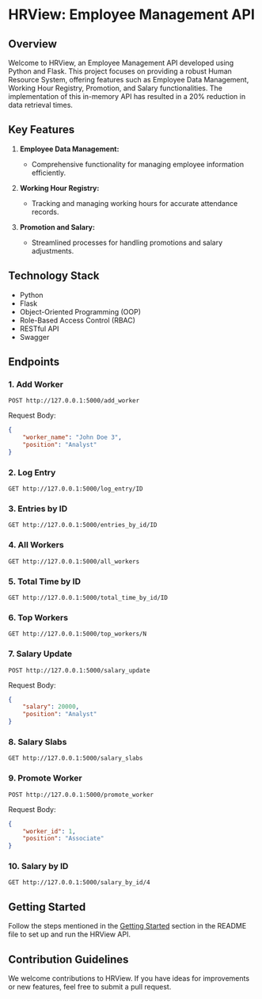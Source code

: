 # HRView: Employee Management API

## Overview

Welcome to HRView, an Employee Management API developed using Python and Flask. This project focuses on providing a robust Human Resource System, offering features such as Employee Data Management, Working Hour Registry, Promotion, and Salary functionalities. The implementation of this in-memory API has resulted in a 20% reduction in data retrieval times.

## Key Features

1. **Employee Data Management:**
   - Comprehensive functionality for managing employee information efficiently.

2. **Working Hour Registry:**
   - Tracking and managing working hours for accurate attendance records.

3. **Promotion and Salary:**
   - Streamlined processes for handling promotions and salary adjustments.

## Technology Stack

- Python
- Flask
- Object-Oriented Programming (OOP)
- Role-Based Access Control (RBAC)
- RESTful API
- Swagger

## Endpoints

### 1. Add Worker

```http
POST http://127.0.0.1:5000/add_worker
```

Request Body:

```json
{
    "worker_name": "John Doe 3",
    "position": "Analyst"
}
```

### 2. Log Entry

```http
GET http://127.0.0.1:5000/log_entry/ID
```

### 3. Entries by ID

```http
GET http://127.0.0.1:5000/entries_by_id/ID
```

### 4. All Workers

```http
GET http://127.0.0.1:5000/all_workers
```

### 5. Total Time by ID

```http
GET http://127.0.0.1:5000/total_time_by_id/ID
```

### 6. Top Workers

```http
GET http://127.0.0.1:5000/top_workers/N
```

### 7. Salary Update

```http
POST http://127.0.0.1:5000/salary_update
```

Request Body:

```json
{
    "salary": 20000,
    "position": "Analyst"
}
```

### 8. Salary Slabs

```http
GET http://127.0.0.1:5000/salary_slabs
```

### 9. Promote Worker

```http
POST http://127.0.0.1:5000/promote_worker
```

Request Body:

```json
{
    "worker_id": 1,
    "position": "Associate"
}
```

### 10. Salary by ID

```http
GET http://127.0.0.1:5000/salary_by_id/4
```

## Getting Started

Follow the steps mentioned in the [Getting Started](#getting-started) section in the README file to set up and run the HRView API.

## Contribution Guidelines

We welcome contributions to HRView. If you have ideas for improvements or new features, feel free to submit a pull request.
